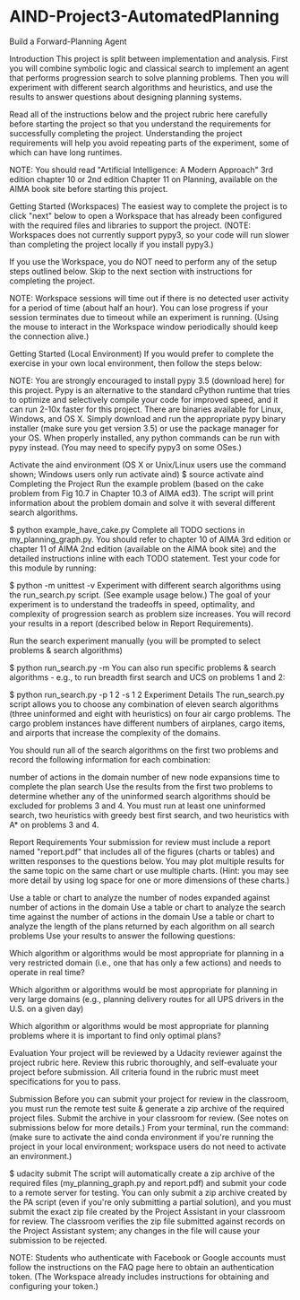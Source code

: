 # AIND-Project3-AutomatedPlanning
Build a Forward-Planning Agent

Introduction
This project is split between implementation and analysis. First you will combine symbolic logic and classical search to implement an agent that performs progression search to solve planning problems. Then you will experiment with different search algorithms and heuristics, and use the results to answer questions about designing planning systems.

Read all of the instructions below and the project rubric here carefully before starting the project so that you understand the requirements for successfully completing the project. Understanding the project requirements will help you avoid repeating parts of the experiment, some of which can have long runtimes.

NOTE: You should read "Artificial Intelligence: A Modern Approach" 3rd edition chapter 10 or 2nd edition Chapter 11 on Planning, available on the AIMA book site before starting this project.

Getting Started (Workspaces)
The easiest way to complete the project is to click "next" below to open a Workspace that has already been configured with the required files and libraries to support the project. (NOTE: Workspaces does not currently support pypy3, so your code will run slower than completing the project locally if you install pypy3.)

If you use the Workspace, you do NOT need to perform any of the setup steps outlined below. Skip to the next section with instructions for completing the project.

NOTE: Workspace sessions will time out if there is no detected user activity for a period of time (about half an hour). You can lose progress if your session terminates due to timeout while an experiment is running. (Using the mouse to interact in the Workspace window periodically should keep the connection alive.)

Getting Started (Local Environment)
If you would prefer to complete the exercise in your own local environment, then follow the steps below:

NOTE: You are strongly encouraged to install pypy 3.5 (download here) for this project. Pypy is an alternative to the standard cPython runtime that tries to optimize and selectively compile your code for improved speed, and it can run 2-10x faster for this project. There are binaries available for Linux, Windows, and OS X. Simply download and run the appropriate pypy binary installer (make sure you get version 3.5) or use the package manager for your OS. When properly installed, any python commands can be run with pypy instead. (You may need to specify pypy3 on some OSes.)

Activate the aind environment (OS X or Unix/Linux users use the command shown; Windows users only run activate aind)
$ source activate aind
Completing the Project
Run the example problem (based on the cake problem from Fig 10.7 in Chapter 10.3 of AIMA ed3). The script will print information about the problem domain and solve it with several different search algorithms.

$ python example_have_cake.py
Complete all TODO sections in my_planning_graph.py. You should refer to chapter 10 of AIMA 3rd edition or chapter 11 of AIMA 2nd edition (available on the AIMA book site) and the detailed instructions inline with each TODO statement. Test your code for this module by running:

$ python -m unittest -v
Experiment with different search algorithms using the run_search.py script. (See example usage below.) The goal of your experiment is to understand the tradeoffs in speed, optimality, and complexity of progression search as problem size increases. You will record your results in a report (described below in Report Requirements).

Run the search experiment manually (you will be prompted to select problems & search algorithms)

$ python run_search.py -m
You can also run specific problems & search algorithms - e.g., to run breadth first search and UCS on problems 1 and 2:

$ python run_search.py -p 1 2 -s 1 2
Experiment Details
The run_search.py script allows you to choose any combination of eleven search algorithms (three uninformed and eight with heuristics) on four air cargo problems. The cargo problem instances have different numbers of airplanes, cargo items, and airports that increase the complexity of the domains.

You should run all of the search algorithms on the first two problems and record the following information for each combination:

number of actions in the domain
number of new node expansions
time to complete the plan search
Use the results from the first two problems to determine whether any of the uninformed search algorithms should be excluded for problems 3 and 4. You must run at least one uninformed search, two heuristics with greedy best first search, and two heuristics with A* on problems 3 and 4.

Report Requirements
Your submission for review must include a report named "report.pdf" that includes all of the figures (charts or tables) and written responses to the questions below. You may plot multiple results for the same topic on the same chart or use multiple charts. (Hint: you may see more detail by using log space for one or more dimensions of these charts.)

Use a table or chart to analyze the number of nodes expanded against number of actions in the domain
Use a table or chart to analyze the search time against the number of actions in the domain
Use a table or chart to analyze the length of the plans returned by each algorithm on all search problems
Use your results to answer the following questions:

Which algorithm or algorithms would be most appropriate for planning in a very restricted domain (i.e., one that has only a few actions) and needs to operate in real time?

Which algorithm or algorithms would be most appropriate for planning in very large domains (e.g., planning delivery routes for all UPS drivers in the U.S. on a given day)

Which algorithm or algorithms would be most appropriate for planning problems where it is important to find only optimal plans?

Evaluation
Your project will be reviewed by a Udacity reviewer against the project rubric here. Review this rubric thoroughly, and self-evaluate your project before submission. All criteria found in the rubric must meet specifications for you to pass.

Submission
Before you can submit your project for review in the classroom, you must run the remote test suite & generate a zip archive of the required project files. Submit the archive in your classroom for review. (See notes on submissions below for more details.) From your terminal, run the command: (make sure to activate the aind conda environment if you're running the project in your local environment; workspace users do not need to activate an environment.)

$ udacity submit
The script will automatically create a zip archive of the required files (my_planning_graph.py and report.pdf) and submit your code to a remote server for testing. You can only submit a zip archive created by the PA script (even if you're only submitting a partial solution), and you must submit the exact zip file created by the Project Assistant in your classroom for review. The classroom verifies the zip file submitted against records on the Project Assistant system; any changes in the file will cause your submission to be rejected.

NOTE: Students who authenticate with Facebook or Google accounts must follow the instructions on the FAQ page here to obtain an authentication token. (The Workspace already includes instructions for obtaining and configuring your token.)
